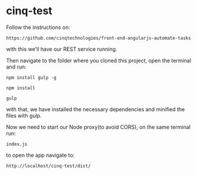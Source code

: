 # cinq-test

Follow the instructions on:

  `https://github.com/cinqtechnologies/front-end-angularjs-automate-tasks`
  
with this we'll have our REST service running.

Then navigate to the folder where you cloned this project, open the terminal and run:

  `npm install gulp -g`
  
  `npm install` 
  
  `gulp`
  
with that, we have installed the necessary dependencies and minified the files with gulp.

Now we need to start our Node proxy(to avoid CORS), on the same terminal run:

  `index.js`
  
to open the app navigate to:
  
  `http://localhost/cinq-test/dist/`

